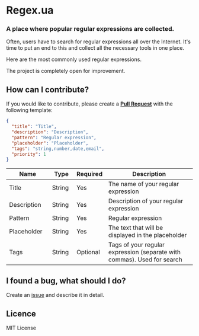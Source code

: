 # Regex.ua

### A place where popular regular expressions are collected.

Often, users have to search for regular expressions all over the Internet.
It's time to put an end to this and collect all the necessary tools in one place.

Here are the most commonly used regular expressions.

The project is completely open for improvement.

## How can I contribute?

If you would like to contribute, please create a **[Pull Request](https://github.com/Orestli/regex/pulls)** with the following template:

```json
{
  "title": "Title",
  "description": "Description",
  "pattern": "Regular expression",
  "placeholder": "Placeholder",
  "tags": "string,number,date,email",
  "priority": 1
}
```

<table class="table table-bordered table-striped">
    <thead>
    <tr>
        <th style="width: 100px;">Name</th>
        <th style="width: 50px;">Type</th>
        <th style="width: 50px;">Required</th>
        <th>Description</th>
    </tr>
    </thead>
    <tbody>
    <tr>
      <td>Title</td>
      <td>String</td>
      <td>Yes</td>
      <td>The name of your regular expression</td>
    </tr>
    <tr>
      <td>Description</td>
      <td>String</td>
      <td>Yes</td>
      <td>Description of your regular expression</td>
    </tr>
    <tr>
      <td>Pattern</td>
      <td>String</td>
      <td>Yes</td>
      <td>Regular expression</td>
    </tr>
    <tr>
      <td>Placeholder</td>
      <td>String</td>
      <td>Yes</td>
      <td>The text that will be displayed in the placeholder</td>
    </tr>
    <tr>
      <td>Tags</td>
      <td>String</td>
      <td>Optional</td>
      <td>Tags of your regular expression (separate with commas). Used for search</td>
    </tr>
    </tbody>
</table>

## I found a bug, what should I do?

Create an [issue](https://github.com/Orestli/regex/issues) and describe it in detail.

## Licence

MIT License
